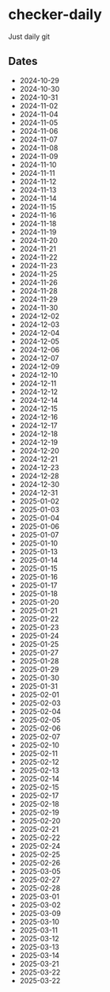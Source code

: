 # checker-daily
Just daily git

## Dates
* 2024-10-29
* 2024-10-30
* 2024-10-31
* 2024-11-02
* 2024-11-04
* 2024-11-05
* 2024-11-06
* 2024-11-07
* 2024-11-08
* 2024-11-09
* 2024-11-10
* 2024-11-11
* 2024-11-12
* 2024-11-13
* 2024-11-14
* 2024-11-15
* 2024-11-16
* 2024-11-18
* 2024-11-19
* 2024-11-20
* 2024-11-21
* 2024-11-22
* 2024-11-23
* 2024-11-25
* 2024-11-26
* 2024-11-28
* 2024-11-29
* 2024-11-30
* 2024-12-02
* 2024-12-03
* 2024-12-04
* 2024-12-05
* 2024-12-06
* 2024-12-07
* 2024-12-09
* 2024-12-10
* 2024-12-11
* 2024-12-12
* 2024-12-14
* 2024-12-15
* 2024-12-16
* 2024-12-17
* 2024-12-18
* 2024-12-19
* 2024-12-20
* 2024-12-21
* 2024-12-23
* 2024-12-28
* 2024-12-30
* 2024-12-31
* 2025-01-02
* 2025-01-03
* 2025-01-04
* 2025-01-06
* 2025-01-07
* 2025-01-10
* 2025-01-13
* 2025-01-14
* 2025-01-15
* 2025-01-16
* 2025-01-17
* 2025-01-18
* 2025-01-20
* 2025-01-21
* 2025-01-22
* 2025-01-23
* 2025-01-24
* 2025-01-25
* 2025-01-27
* 2025-01-28
* 2025-01-29
* 2025-01-30
* 2025-01-31
* 2025-02-01
* 2025-02-03
* 2025-02-04
* 2025-02-05
* 2025-02-06
* 2025-02-07
* 2025-02-10
* 2025-02-11
* 2025-02-12
* 2025-02-13
* 2025-02-14
* 2025-02-15
* 2025-02-17
* 2025-02-18
* 2025-02-19
* 2025-02-20
* 2025-02-21
* 2025-02-22
* 2025-02-24
* 2025-02-25
* 2025-02-26
* 2025-03-05
* 2025-02-27
* 2025-02-28
* 2025-03-01
* 2025-03-02
* 2025-03-09
* 2025-03-10
* 2025-03-11
* 2025-03-12
* 2025-03-13
* 2025-03-14
* 2025-03-21
* 2025-03-22
* 2025-03-22
